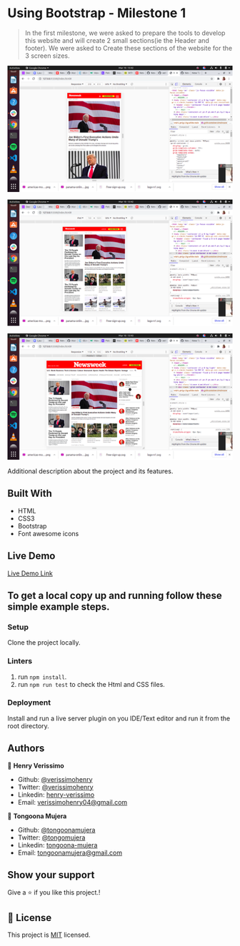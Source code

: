 # Using Bootstrap - Milestone 1 

> In the first milestone, we were asked to  prepare the tools to develop this website and will create 2 small sections(ie the Header and footer).
> We were asked to  Create these sections of the website for the 3 screen sizes.

![screenshot](images/sce.png)

![screenshot](images/sce1.png)


![screenshot](images/sce2.png)

Additional description about the project and its features.

## Built With

- HTML
- CSS3
- Bootstrap
- Font awesome icons

## Live Demo

[Live Demo Link](https://verissimohenry.github.io/Newsweek/)

## To get a local copy up and running follow these simple example steps.

### Setup

Clone the project locally.

### Linters

1. run `npm install`.
2. run `npm run test` to check the Html and CSS files.

### Deployment

Install and run a live server plugin on you IDE/Text editor and run it from the root directory.

## Authors

👤 **Henry Verissimo**

- Github: [@verissimohenry](https://github.com/verissimohenry)
- Twitter: [@verissimohenry](https://twitter.com/verissimohenry)
- Linkedin: [henry-verissimo](https://www.linkedin.com/in/henry-verissimo-618906167/)
- Email:  verissimohenry04@gmail.com

👤 **Tongoona Mujera**

- Github: [@tongoonamujera](https://github.com/tongoonamujera)
- Twitter: [@tongomujera](https://twitter.com/tongomujera)
- Linkedin: [tongoona-mujera](https://www.linkedin.com/in/tongoona-mujera-125604162/)
- Email:  tongoonamujera@gmail.com

## Show your support

Give a ⭐️ if you like this project.!

## 📝 License

This project is [MIT](lic.url) licensed.
